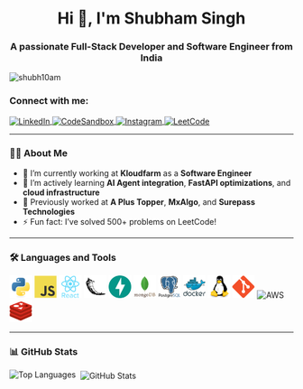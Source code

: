 <h1 align="center">Hi 👋, I'm Shubham Singh</h1>
<h3 align="center">A passionate Full-Stack Developer and Software Engineer from India</h3>

<p align="left">
  <img src="https://komarev.com/ghpvc/?username=shubh10am&label=Profile%20views&color=0e75b6&style=flat" alt="shubh10am" />
</p>

<h3 align="left">Connect with me:</h3>
<p align="left">
  <a href="https://linkedin.com/in/shubham-10-singh" target="blank">
    <img align="center" src="https://raw.githubusercontent.com/rahuldkjain/github-profile-readme-generator/master/src/images/icons/Social/linked-in-alt.svg" alt="LinkedIn" height="30" width="40" />
  </a>
  <a href="https://codesandbox.io/u/shu_bham_10" target="blank">
    <img align="center" src="https://raw.githubusercontent.com/rahuldkjain/github-profile-readme-generator/master/src/images/icons/Social/codesandbox.svg" alt="CodeSandbox" height="30" width="40" />
  </a>
  <a href="https://instagram.com/shubh_am_10" target="blank">
    <img align="center" src="https://raw.githubusercontent.com/rahuldkjain/github-profile-readme-generator/master/src/images/icons/Social/instagram.svg" alt="Instagram" height="30" width="40" />
  </a>
  <a href="https://leetcode.com/_shubham_10" target="blank">
    <img align="center" src="https://raw.githubusercontent.com/rahuldkjain/github-profile-readme-generator/master/src/images/icons/Social/leet-code.svg" alt="LeetCode" height="30" width="40" />
  </a>
</p>

---

### 👨‍💻 About Me
- 🔭 I’m currently working at **Kloudfarm** as a **Software Engineer**
- 🌱 I’m actively learning **AI Agent integration**, **FastAPI optimizations**, and **cloud infrastructure**
- 👯 Previously worked at **A Plus Topper**, **MxAlgo**, and **Surepass Technologies**
- ⚡ Fun fact: I’ve solved 500+ problems on LeetCode!

---

### 🛠️ Languages and Tools
<p align="left">
  <img src="https://raw.githubusercontent.com/devicons/devicon/master/icons/python/python-original.svg" alt="Python" width="40" height="40"/>
  <img src="https://raw.githubusercontent.com/devicons/devicon/master/icons/javascript/javascript-original.svg" alt="JavaScript" width="40" height="40"/>
  <img src="https://raw.githubusercontent.com/devicons/devicon/master/icons/react/react-original-wordmark.svg" alt="React" width="40" height="40"/>
  <img src="https://raw.githubusercontent.com/devicons/devicon/master/icons/flask/flask-original.svg" alt="Flask" width="40" height="40"/>
  <img src="https://raw.githubusercontent.com/devicons/devicon/master/icons/fastapi/fastapi-original.svg" alt="FastAPI" width="40" height="40"/>
  <img src="https://raw.githubusercontent.com/devicons/devicon/master/icons/mongodb/mongodb-original-wordmark.svg" alt="MongoDB" width="40" height="40"/>
  <img src="https://raw.githubusercontent.com/devicons/devicon/master/icons/postgresql/postgresql-original-wordmark.svg" alt="PostgreSQL" width="40" height="40"/>
  <img src="https://raw.githubusercontent.com/devicons/devicon/master/icons/docker/docker-original-wordmark.svg" alt="Docker" width="40" height="40"/>
  <img src="https://raw.githubusercontent.com/devicons/devicon/master/icons/linux/linux-original.svg" alt="Linux" width="40" height="40"/>
  <img src="https://raw.githubusercontent.com/devicons/devicon/master/icons/git/git-original.svg" alt="Git" width="40" height="40"/>
  <img src="https://raw.githubusercontent.com/devicons/devicon/master/icons/aws/aws-original.svg" alt="AWS" width="40" height="40"/>
  <img src="https://raw.githubusercontent.com/devicons/devicon/master/icons/redis/redis-original.svg" alt="Redis" width="40" height="40"/>
</p>

---

### 📊 GitHub Stats
<p>
  <img align="left" src="https://github-readme-stats.vercel.app/api/top-langs?username=shubh10am&show_icons=true&locale=en&layout=compact" alt="Top Languages" />
</p>
<p>&nbsp;
  <img align="center" src="https://github-readme-stats.vercel.app/api?username=shubh10am&show_icons=true&locale=en" alt="GitHub Stats" />
</p>
